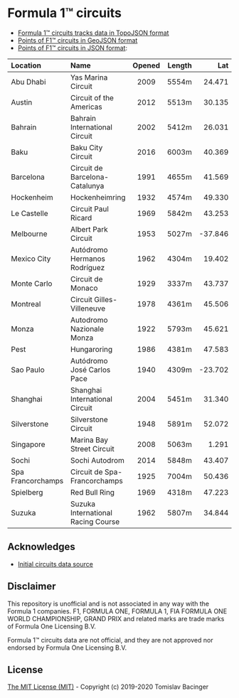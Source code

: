 # Formula 1™ circuits

* [Formula 1™ circuits tracks data in TopoJSON format](f1-circuits.json)
* [Points of F1™ circuits in GeoJSON format](f1-locations.geojson)
* [Points of F1™ circuits in JSON format](f1-locations.json):

| Location | Name | Opened | Length | Lat | Lon | Zoom |
|:---|:---|:---:|---:|---:|---:|:---:|
| Abu Dhabi | Yas Marina Circuit | 2009 | 5554m | 24.471 | 54.601 | 14 |
| Austin | Circuit of the Americas | 2012 | 5513m | 30.135 | -97.633 | 14 |
| Bahrain | Bahrain International Circuit | 2002 | 5412m | 26.031 | 50.512 | 14 |
| Baku | Baku City Circuit | 2016 | 6003m | 40.369 | 49.842 | 14 |
| Barcelona | Circuit de Barcelona-Catalunya | 1991 | 4655m | 41.569 | 2.259 | 14 |
| Hockenheim | Hockenheimring | 1932 | 4574m | 49.330 | 8.572 | 14 |
| Le Castelle | Circuit Paul Ricard | 1969 | 5842m | 43.253 | 5.791 | 14 |
| Melbourne | Albert Park Circuit | 1953 | 5027m | -37.846 | 144.970 | 14 |
| Mexico City | Autódromo Hermanos Rodríguez | 1962 | 4304m | 19.402 | -99.091 | 15 |
| Monte Carlo | Circuit de Monaco | 1929 | 3337m | 43.737 | 7.429 | 14 |
| Montreal | Circuit Gilles-Villeneuve | 1978 | 4361m | 45.506 | -73.525 | 14 |
| Monza | Autodromo Nazionale Monza | 1922 | 5793m | 45.621 | 9.290 | 13 |
| Pest | Hungaroring | 1986 | 4381m | 47.583 | 19.250 | 14 |
| Sao Paulo | Autódromo José Carlos Pace | 1940 | 4309m | -23.702 | -46.698 | 14 |
| Shanghai | Shanghai International Circuit | 2004 | 5451m | 31.340 | 121.221 | 14 |
| Silverstone | Silverstone Circuit | 1948 | 5891m | 52.072 | -1.017 | 14 |
| Singapore | Marina Bay Street Circuit | 2008 | 5063m | 1.291 | 103.859 | 15 |
| Sochi | Sochi Autodrom | 2014 | 5848m | 43.407 | 39.960 | 14 |
| Spa Francorchamps | Circuit de Spa-Francorchamps | 1925 | 7004m | 50.436 | 5.971 | 13 |
| Spielberg | Red Bull Ring | 1969 | 4318m | 47.223 | 14.761 | 14 |
| Suzuka | Suzuka International Racing Course | 1962 | 5807m | 34.844 | 136.534 | 14 |

## Acknowledges

* [Initial circuits data source](https://www.google.com/maps/d/u/0/viewer?mid=1nv6ugq4H67CSzKUauW92-pPstYw&ll=-37.84579005412956%2C144.96881158570557&z=16)

## Disclaimer

This repository is unofficial and is not associated in any way with the Formula 1 companies. F1, FORMULA ONE, FORMULA 1, FIA FORMULA ONE WORLD CHAMPIONSHIP, GRAND PRIX and related marks are trade marks of Formula One Licensing B.V. 

Formula 1™ circuits data are not official, and they are not approved nor endorsed by Formula One Licensing B.V.

## License

[The MIT License (MIT)](LICENSE.md) - Copyright (c) 2019-2020 Tomislav Bacinger